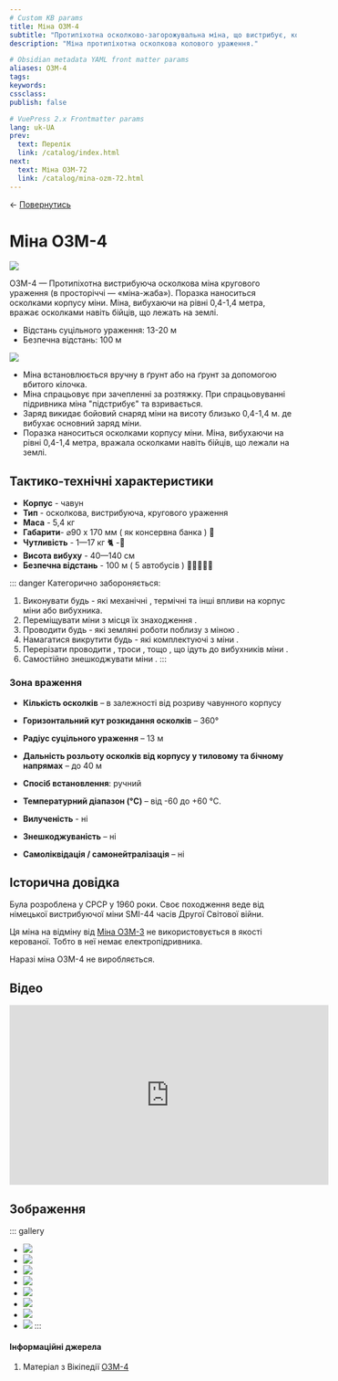 ```yaml
---
# Custom KB params
title: Міна ОЗМ-4
subtitle: "Протипіхотна осколково-загорожувальна міна, що вистрибує, колового ураження."
description: "Міна протипіхотна осколкова колового ураження."

# Obsidian metadata YAML front matter params
aliases: ОЗМ-4
tags:
keywords:
cssclass:
publish: false

# VuePress 2.x Frontmatter params
lang: uk-UA
prev:
  text: Перелік
  link: /catalog/index.html
next:
  text: Міна ОЗМ-72
  link: /catalog/mina-ozm-72.html
---
```


← [Повернутись](./index.md)

# Міна ОЗМ-4

![](./assets/ozm-4_1.png)

ОЗМ-4 — Протипіхотна вистрибуюча осколкова міна кругового ураження (в просторіччі — «міна-жаба»).
Поразка наноситься осколками корпусу міни. Міна, вибухаючи на рівні 0,4-1,4 метра, вражає осколками навіть бійців, що лежать на землі.

- Відстань суцільного ураження: 13-20 м
- Безпечна відстань: 100 м

![](./assets/distance-20.svg)

- Міна встановлюється вручну в ґрунт або на ґрунт за допомогою вбитого кілочка.
- Міна спрацьовує при зачепленні за розтяжку. При спрацьовуванні підривника міна "підстрибує" та взривається.
- Заряд викидає бойовий снаряд міни на висоту близько 0,4-1,4 м. де вибухає основний заряд міни.
- Поразка наноситься осколками корпусу міни. Міна, вибухаючи на рівні 0,4-1,4 метра, вражала осколками навіть бійців, що лежали на землі.

## Тактико-технічні характеристики

- **Корпус** - чавун
- **Тип** - осколкова, вистрибуюча, кругового ураження
- **Маса** - 5,4 кг
- **Габарити**- ⌀90 x 170 мм ( як консервна банка ) 🥫
- **Чутливість** - 1—17 кг 🐈 -🦮
- **Висота вибуху** - 40—140 см
- **Безпечна відстань** - 100 м ( 5 автобусів ) 🚌🚌🚌🚌🚌

::: danger Категорично забороняється:

1. Виконувати будь - які механічні , термічні та інші впливи на корпус міни або вибухника.
2. Переміщувати міни з місця їх знаходження .
3. Проводити будь - які земляні роботи поблизу з міною .
4. Намагатися викрутити будь - які комплектуючі з міни .
5. Перерізати проводити , троси , тощо , що ідуть до вибухників міни .
6. Самостійно знешкоджувати міни .
   :::

### Зона враження

- **Кількість осколків** – в залежності від розриву чавунного корпусу
- **Горизонтальний кут розкидання осколків** – 360°
- **Радіус суцільного ураження** – 13 м
- **Дальність розльоту осколків від корпусу у тиловому та бічному напрямах** – до 40 м

- **Спосіб встановлення**: ручний
- **Температурний діапазон (°C)** – від -60 до +60 °C.
- **Вилученість** - ні
- **Знешкоджуваність** – ні
- **Самоліквідація / самонейтралізація** – ні

## Історична довідка

Була розроблена у СРСР у 1960 роки. Своє походження веде від німецької вистрибуючої міни SMI-44 часів Другої Світової війни.

Ця міна на відміну від [Міна ОЗМ-3](./mina-ozm-3.md) не використовується в якості керованої. Тобто в неї немає електропідривника.

Наразі міна ОЗМ-4 не виробляється.

## Відео

<iframe width="560" height="315" src="https://www.youtube.com/embed/qmco21uT314" title="YouTube video player" frameborder="0" allow="accelerometer; autoplay; clipboard-write; encrypted-media; gyroscope; picture-in-picture" allowfullscreen></iframe>

## Зображення

::: gallery

- ![](./assets/ozm-4_1.png)
- ![](./assets/ozm-4_5.png)
- ![](./assets/mines-ozm.png)
- ![](./assets/ozm-4_4.png)
- ![](./assets/ozm-4_3.png)
- ![](./assets/ozm-3_8.png)
- ![](./assets/ozm-4_7.png)
- ![](./assets/ozm-3_6.png)
  :::

#### Інформаційні джерела

1.  Матеріал з Вікіпедії [ОЗМ-4](https://uk.wikipedia.org/wiki/%D0%9E%D0%97%D0%9C-4)
